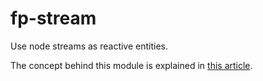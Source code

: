 # fp-stream


Use node streams as reactive entities.

The concept behind this module is explained in [this article](https://medium.com/digitalfrontiers/reactive-programming-in-a-nutshell-28bd8cb13266).


